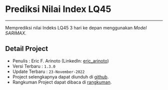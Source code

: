 # Prediksi Nilai Index LQ45
---
Memprediksi nilai Indeks LQ45 3 hari ke depan menggunakan _Model SARIMAX_.

## Detail Project

* Penulis : Eric F. Arinoto (LinkedIn: [eric_arinoto](https://www.linkedin.com/in/ericarinoto/))
* Versi Terbaru : `1.3.0`
* Update Terbaru : `23-November-2022`
* Project selengkapnya dapat diunduh di [github](https://github.com/ercainz/lq45_prediction).
* Rangkuman Project dapat dibaca di [rangkuman](https://github.com/ercainz/lq45_prediction).
